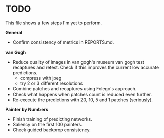 # TODO

This file shows a few steps I'm yet to perform.

**General**

- Confirm consistency of metrics in REPORTS.md.

**van Gogh**

- Reduce quality of images in van gogh's museum van gogh test recaptures and
  retest. Check if this improves the current low accurate predictions.
  - compress with jpeg
  - try 2 or 3 different resolutions
- Combine patches and recaptures using Folego's approach.
- Check what happens when patches count is reduced even further.
- Re-execute the predictions with 20, 10, 5 and 1 patches (seriously).

**Painter by Numbers**

- Finish training of predicting networks.
- Saliency on the first 100 painters.
- Check guided backprop consistency.


